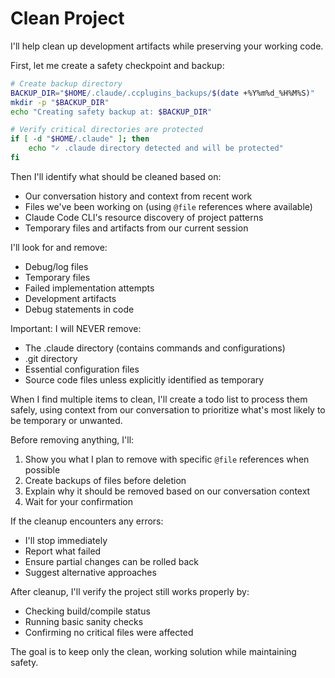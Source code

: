 # Clean Project

I'll help clean up development artifacts while preserving your working code.

First, let me create a safety checkpoint and backup:

```bash
# Create backup directory
BACKUP_DIR="$HOME/.claude/.ccplugins_backups/$(date +%Y%m%d_%H%M%S)"
mkdir -p "$BACKUP_DIR"
echo "Creating safety backup at: $BACKUP_DIR"

# Verify critical directories are protected
if [ -d "$HOME/.claude" ]; then
    echo "✓ .claude directory detected and will be protected"
fi
```

Then I'll identify what should be cleaned based on:
- Our conversation history and context from recent work
- Files we've been working on (using `@file` references where available)
- Claude Code CLI's resource discovery of project patterns
- Temporary files and artifacts from our current session

I'll look for and remove:
- Debug/log files
- Temporary files
- Failed implementation attempts
- Development artifacts
- Debug statements in code

Important: I will NEVER remove:
- The .claude directory (contains commands and configurations)
- .git directory
- Essential configuration files
- Source code files unless explicitly identified as temporary

When I find multiple items to clean, I'll create a todo list to process them safely, using context from our conversation to prioritize what's most likely to be temporary or unwanted.

Before removing anything, I'll:
1. Show you what I plan to remove with specific `@file` references when possible
2. Create backups of files before deletion
3. Explain why it should be removed based on our conversation context
4. Wait for your confirmation

If the cleanup encounters any errors:
- I'll stop immediately
- Report what failed
- Ensure partial changes can be rolled back
- Suggest alternative approaches

After cleanup, I'll verify the project still works properly by:
- Checking build/compile status
- Running basic sanity checks
- Confirming no critical files were affected

The goal is to keep only the clean, working solution while maintaining safety.